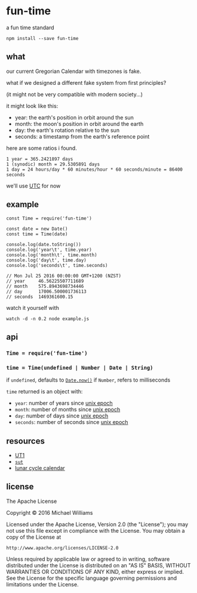 # fun-time

a fun time standard

```
npm install --save fun-time
```

## what

our current Gregorian Calendar with timezones is fake.

what if we designed a different fake system from first principles?

(it might not be very compatible with modern society...)

it might look like this:

- year: the earth's position in orbit around the sun
- month: the moon's position in orbit around the earth
- day: the earth's rotation relative to the sun
- seconds: a timestamp from the earth's reference point

here are some ratios i found.

```
1 year = 365.2421897 days
1 (synodic) month = 29.5305891 days
1 day = 24 hours/day * 60 minutes/hour * 60 seconds/minute = 86400 seconds
```

we'll use [UTC](https://en.wikipedia.org/wiki/Coordinated_Universal_Time) for now

## example

```
const Time = require('fun-time')

const date = new Date()
const time = Time(date)

console.log(date.toString())
console.log('year\t', time.year)
console.log('month\t', time.month)
console.log('day\t', time.day)
console.log('seconds\t', time.seconds)

// Mon Jul 25 2016 00:00:00 GMT+1200 (NZST)
// year     46.56225507711689
// month    575.8943698734446
// day      17006.500001736113
// seconds  1469361600.15
```

watch it yourself with

```shell
watch -d -n 0.2 node example.js
```

## api

### `Time = require('fun-time')`

### `time = Time(undefined | Number | Date | String)`

if `undefined`, defaults to [`Date.now()`](https://developer.mozilla.org/en-US/docs/Web/JavaScript/Reference/Global_Objects/Date/now)
if `Number`, refers to milliseconds

`time` returned is an object with:

- `year`: number of years since [unix epoch](https://en.wikipedia.org/wiki/Unix_time)
- `month`: number of months since [unix epoch](https://en.wikipedia.org/wiki/Unix_time)
- `day`: number of days since [unix epoch](https://en.wikipedia.org/wiki/Unix_time)
- `seconds`: number of seconds since [unix epoch](https://en.wikipedia.org/wiki/Unix_time)

## resources

- [UT1](https://en.wikipedia.org/wiki/Universal_Time)
- [`sut`](https://github.com/telmich/sut/)
- [lunar cycle calendar](http://www.occultphysics.com/Lunar-Cycle-Calendar.html)

## license

The Apache License

Copyright &copy; 2016 Michael Williams

Licensed under the Apache License, Version 2.0 (the "License");
you may not use this file except in compliance with the License.
You may obtain a copy of the License at

    http://www.apache.org/licenses/LICENSE-2.0

Unless required by applicable law or agreed to in writing, software
distributed under the License is distributed on an "AS IS" BASIS,
WITHOUT WARRANTIES OR CONDITIONS OF ANY KIND, either express or implied.
See the License for the specific language governing permissions and
limitations under the License.
